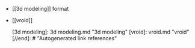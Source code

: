 - [[3d modeling]] format
- [[vroid]]
  
  [//begin]: # "Autogenerated link references for markdown compatibility"
  [3d modeling]: 3d modeling.md "3d modeling"
  [vroid]: vroid.md "vroid"
  [//end]: # "Autogenerated link references"